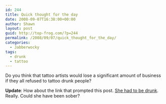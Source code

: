```yaml
---
id: 244
title: Quick thought for the day
date: 2008-09-07T16:38:00+00:00
author: Shawn
layout: post
guid: http://top-frog.com/?p=244
permalink: /2008/09/07/quick_thought_for_the_day/
categories:
  - Jabberwocky
tags:
  - drunk
  - tattoo
---
```

Do you think that tattoo artists would lose a significant amount of business if they all refused to tattoo drunk people?

**Update**: How about the link that prompted this post. [She had to be drunk](http://boingboing.net/images/l_494b8aa7lg.jpg). Really. Could she have been sober?